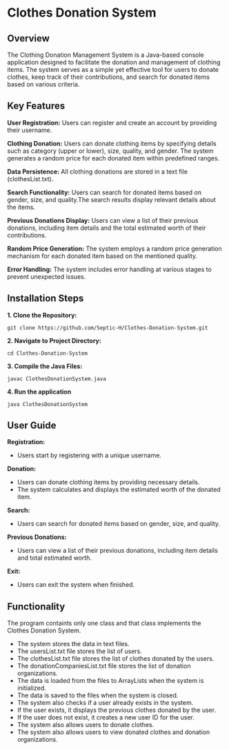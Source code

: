 # Clothes Donation System

## Overview
The Clothing Donation Management System is a Java-based console application designed to facilitate the donation and management of clothing items. The system serves as a simple yet effective tool for users to donate clothes, keep track of their contributions, and search for donated items based on various criteria.

## Key Features
**User Registration:**
Users can register and create an account by providing their username.

**Clothing Donation:**
Users can donate clothing items by specifying details such as category (upper or lower), size, quality, and gender. The system generates a random price for each donated item within predefined ranges.

**Data Persistence:**
All clothing donations are stored in a text file (clothesList.txt).

**Search Functionality:**
Users can search for donated items based on gender, size, and quality.The search results display relevant details about the items.

**Previous Donations Display:**
Users can view a list of their previous donations, including item details and the total estimated worth of their contributions.

**Random Price Generation:**
The system employs a random price generation mechanism for each donated item based on the mentioned quality.

**Error Handling:**
The system includes error handling at various stages to prevent unexpected issues.

## Installation Steps ##
**1. Clone the Repository:**

    git clone https://github.com/Septic-H/Clothes-Donation-System.git
    
**2. Navigate to Project Directory:**

    cd Clothes-Donation-System

**3. Compile the Java Files:**

    javac ClothesDonationSystem.java
    
**4. Run the application**

    java ClothesDonationSystem

## User Guide ##
**Registration:**
- Users start by registering with a unique username.

**Donation:**
- Users can donate clothing items by providing necessary details.
- The system calculates and displays the estimated worth of the donated item.

**Search:**
- Users can search for donated items based on gender, size, and quality.

**Previous Donations:**
- Users can view a list of their previous donations, including item details and total estimated worth.

**Exit:**
- Users can exit the system when finished.

## Functionality ##
The program containts only one class and that class implements the Clothes Donation System.
- The system stores the data in text files.
- The usersList.txt file stores the list of users.
- The clothesList.txt file stores the list of clothes donated by the users.
- The donationCompaniesList.txt file stores the list of donation organizations.
- The data is loaded from the files to ArrayLists when the system is initialized.
- The data is saved to the files when the system is closed.
- The system also checks if a user already exists in the system.
- If the user exists, it displays the previous clothes donated by the user.
- If the user does not exist, it creates a new user ID for the user.
- The system also allows users to donate clothes.
- The system also allows users to view donated clothes and donation organizations.
